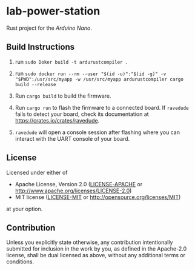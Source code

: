lab-power-station
=================

Rust project for the _Arduino Nano_.

## Build Instructions
1. run `sudo Doker build -t ardurustcompiler .`

2. run  `sudo docker run --rm --user "$(id -u)":"$(id -g)" -v "$PWD":/usr/src/myapp -w /usr/src/myapp ardurustcompiler cargo build --release`

3. Run `cargo build` to build the firmware.

4. Run `cargo run` to flash the firmware to a connected board.  If `ravedude`
   fails to detect your board, check its documentation at
   <https://crates.io/crates/ravedude>.

5. `ravedude` will open a console session after flashing where you can interact
   with the UART console of your board.

[`avr-hal` README]: https://github.com/Rahix/avr-hal#readme
[`ravedude`]: https://crates.io/crates/ravedude

## License
Licensed under either of

 - Apache License, Version 2.0
   ([LICENSE-APACHE](LICENSE-APACHE) or <http://www.apache.org/licenses/LICENSE-2.0>)
 - MIT license
   ([LICENSE-MIT](LICENSE-MIT) or <http://opensource.org/licenses/MIT>)

at your option.

## Contribution
Unless you explicitly state otherwise, any contribution intentionally submitted
for inclusion in the work by you, as defined in the Apache-2.0 license, shall
be dual licensed as above, without any additional terms or conditions.
